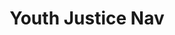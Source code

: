 ---
identification: '324048462'
title: Youth Justice Nav
description: We are creating a know your rights tool for youth and their families when interacting with the Juvenile Justice System.  This interactive tool creates a resource for youth and their families to access information that is relevant to several different parts of the process from knowing your rights when you come into contact with law enforcement, to an explanation of the different types of hearings that take place, to knowing who various people in the courtroom are.
image: /assets/images/projects/youthjusticenav.png
image-hero: /assets/images/projects/youthjusticenav-hero.png
alt: 'Youth Justice Nav'
leadership:
  - name: Bonnie Wolfe
    role: Agile Coach
    links:
      slack: 'https://hackforla.slack.com/team/UE1UG1YFP'
      github: 'https://github.com/ExperimentsInHonesty'
    picture: 'https://avatars.githubusercontent.com/ExperimentsInHonesty'
  - name: Leroy Tung
    role: Product Manager
    links:
      slack: 'https://hackforla.slack.com/team/U01G75XUYHX'
      github: 'https://github.com/ltung05'
    picture: 'https://avatars.githubusercontent.com/ltung05'
  - name: Rabia Shaikh
    role: Project Manager
    links:
      slack: 'https://hackforla.slack.com/team/U01QSJ10XRA'
      github: 'https://github.com/Rabia2219'
    picture: 'https://avatars.githubusercontent.com/Rabia2219'
  - name: Hyun Joo Sandy Oh
    role: UX Researcher
    links:
      slack: 'https://hackforla.slack.com/team/U03RZE7TTKP'
      github: 'https://github.com/doctorsandy'
    picture: 'https://avatars.githubusercontent.com/doctorsandy'
  - name: Moji Jimoh
    github-handle:
    role: Product Manager
    links:
      slack: 'https://hackforla.slack.com/team/D04HDM7DM18'
      github: 'https://github.com/mojimoh'
    picture: 'https://avatars.githubusercontent.com/mojimoh'
  - name: Anousha Shadrach
    role: Lead, UX Design
    links:
      slack: 'https://hackforla.slack.com/team/U045EHW8NDA'
      github: 'https://github.com/Noushie'
    picture: 'https://avatars.githubusercontent.com/Noushie'
links:
  - name: GitHub
    url: 'https://github.com/hackforla/YouthJusticeNav/'
  - name: Slack
    url: 'https://hackforla.slack.com/archives/C01J94D6GAC'
  - name: Readme
    url: 'https://github.com/hackforla/YouthJusticeNav/blob/main/README.md'
  - name: Overview
    url: '/assets/pdfs/Youth-Justice-Nav-Product-One-Sheet.pdf'
looking:
  - category: Content
    skill: Content Writer
  - category: UI/UX
    skill: UI Designer
  - category: UI/UX
    skill: UX Researcher
location:
  - Remote
partner: UCLA School of Law, Golden Gate University School of Law
tools:
  - Figma
  - Google Docs
  - Google Sheets
  - Miro
program-area: 
  - Justice
visible: true
sdg: 16.3
status: Active
---